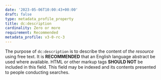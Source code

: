 ```yaml
---
date: '2023-05-06T10:00:43+00:00'
draft: false
type: metadata_profile_property
title: dc:description
cardinality: Zero or more
requirement: Recommended
metadata_profile: v3-0-rc-3
---
```

The purpose of `dc:description` is to describe the content of *the resource* using free text. It is **RECOMMENDED** that an English language abstract be used where available. HTML or other markup tags **SHOULD NOT** be included in this field.
This field may be indexed and its contents presented to people conducting searches. 
